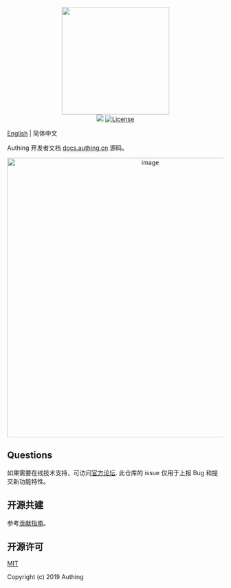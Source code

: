 <div align=center>
  <img width="250" src="https://files.authing.co/authing-console/authing-logo-new-20210924.svg" />
</div>

<div align="center">
  <a href="https://forum.authing.cn/" target="_blank"><img src="https://img.shields.io/badge/chat-forum-blue" /></a>
  <a href="javascript:;"><img src="https://img.shields.io/badge/License-MIT-success" alt="License"></a>
</div>

[English](./README.md) | 简体中文 

Authing 开发者文档 [docs.authing.cn](https://docs.authing.cn/v2/) 源码。

<div align="center">
  <img width="650" alt="image" src="https://user-images.githubusercontent.com/1890238/183325636-763a692d-77e1-4c41-a09f-10121ea4b006.png">
</div>



## Questions

如果需要在线技术支持，可访问[官方论坛](https://forum.authing.cn/). 此仓库的 issue 仅用于上报 Bug 和提交新功能特性。


## 开源共建

参考[贡献指南](https://github.com/Authing/.github/blob/main/CONTRIBUTING.md)。

## 开源许可

[MIT](https://opensource.org/licenses/MIT)

Copyright (c) 2019 Authing
